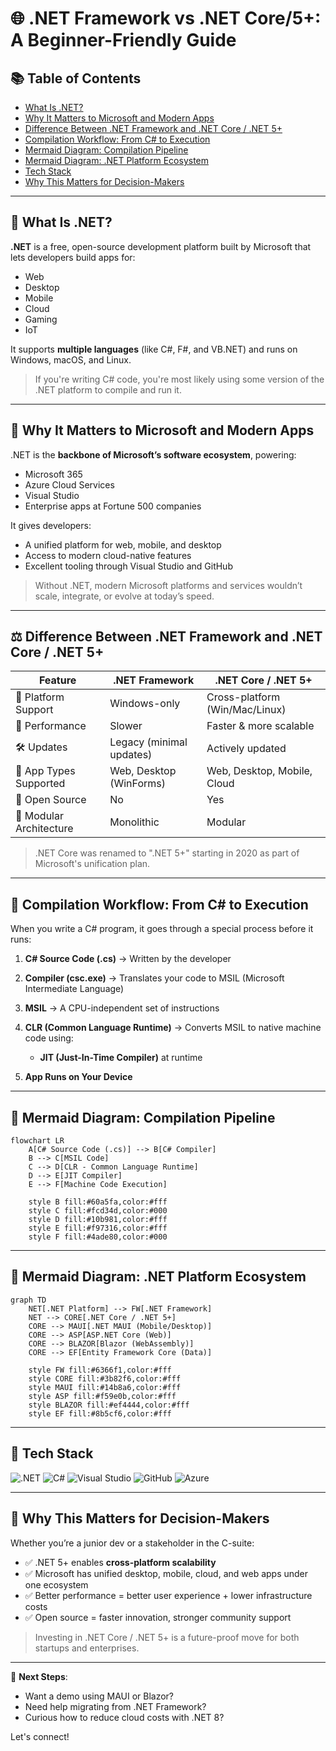 # 🌐 .NET Framework vs .NET Core/5+: A Beginner-Friendly Guide

## 📚 Table of Contents

* [What Is .NET?](#what-is-net)
* [Why It Matters to Microsoft and Modern Apps](#why-it-matters-to-microsoft-and-modern-apps)
* [Difference Between .NET Framework and .NET Core / .NET 5+](#difference-between-net-framework-and-net-core--net-5)
* [Compilation Workflow: From C# to Execution](#compilation-workflow-from-c-to-execution)
* [Mermaid Diagram: Compilation Pipeline](#mermaid-diagram-compilation-pipeline)
* [Mermaid Diagram: .NET Platform Ecosystem](#mermaid-diagram-net-platform-ecosystem)
* [Tech Stack](#tech-stack)
* [Why This Matters for Decision-Makers](#why-this-matters-for-decision-makers)

---

## 🧠 What Is .NET?

**.NET** is a free, open-source development platform built by Microsoft that lets developers build apps for:

* Web
* Desktop
* Mobile
* Cloud
* Gaming
* IoT

It supports **multiple languages** (like C#, F#, and VB.NET) and runs on Windows, macOS, and Linux.

> If you're writing C# code, you're most likely using some version of the .NET platform to compile and run it.

---

## 🏢 Why It Matters to Microsoft and Modern Apps

.NET is the **backbone of Microsoft’s software ecosystem**, powering:

* Microsoft 365
* Azure Cloud Services
* Visual Studio
* Enterprise apps at Fortune 500 companies

It gives developers:

* A unified platform for web, mobile, and desktop
* Access to modern cloud-native features
* Excellent tooling through Visual Studio and GitHub

> Without .NET, modern Microsoft platforms and services wouldn’t scale, integrate, or evolve at today’s speed.

---

## ⚖️ Difference Between .NET Framework and .NET Core / .NET 5+

| Feature                 | .NET Framework           | .NET Core / .NET 5+            |
| ----------------------- | ------------------------ | ------------------------------ |
| 🧭 Platform Support     | Windows-only             | Cross-platform (Win/Mac/Linux) |
| 🚀 Performance          | Slower                   | Faster & more scalable         |
| 🛠 Updates              | Legacy (minimal updates) | Actively updated               |
| 🧩 App Types Supported  | Web, Desktop (WinForms)  | Web, Desktop, Mobile, Cloud    |
| 🔗 Open Source          | No                       | Yes                            |
| 🧱 Modular Architecture | Monolithic               | Modular                        |

> .NET Core was renamed to ".NET 5+" starting in 2020 as part of Microsoft's unification plan.

---

## 🔄 Compilation Workflow: From C# to Execution

When you write a C# program, it goes through a special process before it runs:

1. **C# Source Code (.cs)**  → Written by the developer
2. **Compiler (csc.exe)**  → Translates your code to MSIL (Microsoft Intermediate Language)
3. **MSIL**  → A CPU-independent set of instructions
4. **CLR (Common Language Runtime)** → Converts MSIL to native machine code using:

   * **JIT (Just-In-Time Compiler)** at runtime
5. **App Runs on Your Device**

---

## 🔬 Mermaid Diagram: Compilation Pipeline

```mermaid
flowchart LR
    A[C# Source Code (.cs)] --> B[C# Compiler]
    B --> C[MSIL Code]
    C --> D[CLR - Common Language Runtime]
    D --> E[JIT Compiler]
    E --> F[Machine Code Execution]

    style B fill:#60a5fa,color:#fff
    style C fill:#fcd34d,color:#000
    style D fill:#10b981,color:#fff
    style E fill:#f97316,color:#fff
    style F fill:#4ade80,color:#000
```

---

## 🧭 Mermaid Diagram: .NET Platform Ecosystem

```mermaid
graph TD
    NET[.NET Platform] --> FW[.NET Framework]
    NET --> CORE[.NET Core / .NET 5+]
    CORE --> MAUI[.NET MAUI (Mobile/Desktop)]
    CORE --> ASP[ASP.NET Core (Web)]
    CORE --> BLAZOR[Blazor (WebAssembly)]
    CORE --> EF[Entity Framework Core (Data)]

    style FW fill:#6366f1,color:#fff
    style CORE fill:#3b82f6,color:#fff
    style MAUI fill:#14b8a6,color:#fff
    style ASP fill:#f59e0b,color:#fff
    style BLAZOR fill:#ef4444,color:#fff
    style EF fill:#8b5cf6,color:#fff
```

---

## 🧰 Tech Stack

![.NET](https://img.shields.io/badge/Platform-.NET-blue?logo=dotnet)
![C#](https://img.shields.io/badge/Language-C%23-purple?logo=csharp)
![Visual Studio](https://img.shields.io/badge/IDE-Visual%20Studio-blueviolet?logo=visualstudio)
![GitHub](https://img.shields.io/badge/CI-GitHub%20Actions-black?logo=github)
![Azure](https://img.shields.io/badge/Cloud-Azure-blue?logo=microsoftazure)

---

## 💼 Why This Matters for Decision-Makers

Whether you’re a junior dev or a stakeholder in the C-suite:

* ✅ .NET 5+ enables **cross-platform scalability**
* ✅ Microsoft has unified desktop, mobile, cloud, and web apps under one ecosystem
* ✅ Better performance = better user experience + lower infrastructure costs
* ✅ Open source = faster innovation, stronger community support

> Investing in .NET Core / .NET 5+ is a future-proof move for both startups and enterprises.

---

🔁 **Next Steps**:

* Want a demo using MAUI or Blazor?
* Need help migrating from .NET Framework?
* Curious how to reduce cloud costs with .NET 8?

Let's connect!
